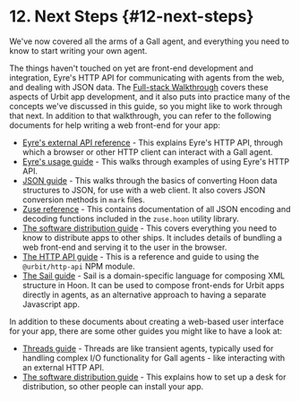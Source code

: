 # 12. Next Steps {#12-next-steps}

We've now covered all the arms of a Gall agent, and everything you need to know to start writing your own agent.

The things haven't touched on yet are front-end development and integration, Eyre's HTTP API for communicating with agents from the web, and dealing with JSON data. The [Full-stack Walkthrough](../app-school-full-stack) covers these aspects of Urbit app development, and it also puts into practice many of the concepts we've discussed in this guide, so you might like to work through that next. In addition to that walkthrough, you can refer to the following documents for help writing a web front-end for your app:

- [Eyre's external API reference](../../system/kernel/eyre/reference/external-api-ref.md) - This explains Eyre's HTTP API, through which a browser or other HTTP client can interact with a Gall agent.
- [Eyre's usage guide](../../system/kernel/eyre/guides/guide.md) - This walks through examples of using Eyre's HTTP API.
- [JSON guide](../../language/hoon/guides/json-guide.md) - This walks through the basics of converting Hoon data structures to JSON, for use with a web client. It also covers JSON conversion methods in `mark` files.
- [Zuse reference](../../language/hoon/reference/zuse) - This contains documentation of all JSON encoding and decoding functions included in the `zuse.hoon` utility library.
- [The software distribution guide](../../userspace/apps/guides/software-distribution.md) - This covers everything you need to know to distribute apps to other ships. It includes details of bundling a web front-end and serving it to the user in the browser.
- [The HTTP API guide](../../tools/js-libs/http-api-guide.md) - This is a reference and guide to using the `@urbit/http-api` NPM module.
- [The Sail guide](../../language/hoon/guides/sail.md) - Sail is a domain-specific language for composing XML structure in Hoon. It can be used to compose front-ends for Urbit apps directly in agents, as an alternative approach to having a separate Javascript app.

In addition to these documents about creating a web-based user interface for your app, there are some other guides you might like to have a look at:

- [Threads guide](../../userspace/threads/tutorials/basics/fundamentals.md) - Threads are like transient agents, typically used for handling complex I/O functionality for Gall agents - like interacting with an external HTTP API.
- [The software distribution guide](../../userspace/apps/guides/software-distribution.md) - This explains how to set up a desk for distribution, so other people can install your app.
